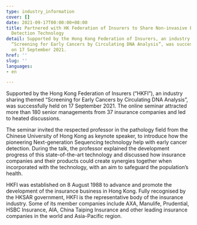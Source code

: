 ```yaml
---
type: industry_information
cover: []
date: 2021-09-17T00:00:00+08:00
title: Partnered with HK Federation of Insurers to Share Non-invasive Early Cancer
  Detection Technology
detail: Supported by the Hong Kong Federation of Insurers, an industry sharing themed
  “Screening for Early Cancers by Circulating DNA Analysis”, was successfully held
  on 17 September 2021.
href: ''
slug: ''
languages:
- en

---
```

Supported by the Hong Kong Federation of Insurers (“HKFI”), an industry sharing themed “Screening for Early Cancers by Circulating DNA Analysis”, was successfully held on 17 September 2021. The online seminar attracted more than 180 senior managements from 37 insurance companies and led to heated discussions.

The seminar invited the respected professor in the pathology field from the Chinese University of Hong Kong as keynote speaker, to introduce how the pioneering Next-generation Sequencing technology help with early cancer detection. During the talk, the professor explained the development progress of this state-of-the-art technology and discussed how insurance companies and their products could create synergies together when incorporated with the technology, with an aim to safeguard the population’s health.

HKFI was established on 8 August 1988 to advance and promote the development of the insurance business in Hong Kong. Fully recognised by the HKSAR government, HKFI is the representative body of the insurance industry. Some of its member companies include AXA, Manulife, Prudential, HSBC Insurance, AIA, China Taiping Insurance and other leading insurance companies in the world and Asia-Pacific region.